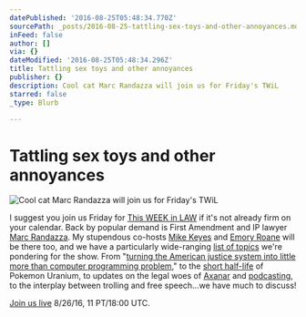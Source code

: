 ```yaml
---
datePublished: '2016-08-25T05:48:34.770Z'
sourcePath: _posts/2016-08-25-tattling-sex-toys-and-other-annoyances.md
inFeed: false
author: []
via: {}
dateModified: '2016-08-25T05:48:34.296Z'
title: Tattling sex toys and other annoyances
publisher: {}
description: Cool cat Marc Randazza will join us for Friday's TWiL
starred: false
_type: Blurb

---
```

# Tattling sex toys and other annoyances
![Cool cat Marc Randazza will join us for Friday's TWiL](https://the-grid-user-content.s3-us-west-2.amazonaws.com/8ccdcbcb-fb94-40e3-b731-1aabf8cdb306.jpg)

I suggest you join us Friday for [This WEEK in LAW][0] if it's not already firm on your calendar. Back by popular demand is First Amendment and IP lawyer [Marc Randazza][1]. My stupendous co-hosts [Mike Keyes][2] and [Emory Roane][3] will be there too, and we have a particularly wide-ranging [list of topics][4] we're pondering for the show. From "[turning the American justice system into little more than computer programming problem][5]," to the [short half-life][6] of Pokemon Uranium, to updates on the legal woes of [Axanar][7] and [podcasting][8], to the interplay between trolling and free speech...we have much to discuss!

[Join us live][9] 8/26/16, 11 PT/18:00 UTC.

[0]: http://twit.tv/twil "TWiL"
[1]: http://randazza.com/marc-j-randazza/ "Marc Randazza"
[2]: http://thetmca.com/author/jmichaelkeyes/ "Mike Keyes"
[3]: http://www.emoryr.info/ "Emory Roane"
[4]: https://tagpacker.com/user/thisweekinlaw?t=357 "TWiL 357 Discussion Points"
[5]: http://motherboard.vice.com/read/legalist-is-automating-the-lawsuit-strategy-peter-thiel-used-to-kill-gawker "Motherboard on Legalist"
[6]: http://www.chipchick.com/2016/08/pokemon-uranium.html "Fan-Made Pokémon Game Gets Shut Down by Nintendo"
[7]: http://www.nextbigfuture.com/2016/08/history-of-babylon-5-star-trek-ds9.html "History of Babylon 5 / Star Trek DS9 repeating with Star Trek Axanar and Star Trek Discovery"
[8]: http://arstechnica.com/tech-policy/2016/08/podcasting-patent-troll-fights-eff-on-appeal-hoping-to-save-itself/ "Podcasting patent troll fights EFF on appeal, hoping to save itself"
[9]: https://twit.tv/live "Watch TWiT Live"